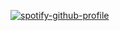 [![spotify-github-profile](https://spotify-github-profile.kittinanx.com/api/view?uid=ldyc4agxdg0qbdd1wigoyvno6&cover_image=true&theme=spotify-embed&show_offline=false&background_color=15111f&interchange=false&profanity=false&bar_color=806c4e&bar_color_cover=false&mode=dark)](https://github.com/kittinan/spotify-github-profile)
